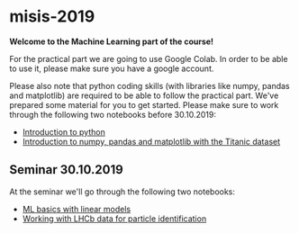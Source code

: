 # misis-2019

**Welcome to the Machine Learning part of the course!**

For the practical part we are going to use Google Colab. In order to be able to use it, please make sure you have a google account.

Please also note that python coding skills (with libraries like numpy, pandas and matplotlib) are required to be able to follow the practical part. We've prepared some material for you to get started. Please make sure to work through the following two notebooks before 30.10.2019:
 - [Introduction to python](https://colab.research.google.com/github/HSE-LAMBDA/MLatMisis-2019/blob/master/Introduction/01-Welcome.ipynb)
 - [Introduction to numpy, pandas and matplotlib with the Titanic dataset](https://colab.research.google.com/github/HSE-LAMBDA/MLatMisis-2019/blob/master/Introduction/02-Libraries.ipynb)

## Seminar 30.10.2019

At the seminar we'll go through the following two notebooks:
 - [ML basics with linear models](https://colab.research.google.com/github/HSE-LAMBDA/MLatMisis-2019/blob/master/Seminar/1_LinearModels_ToyData.ipynb)
 - [Working with LHCb data for particle identification](https://colab.research.google.com/github/HSE-LAMBDA/MLatMisis-2019/blob/master/Seminar/2_LinearModels_LHCb_PID.ipynb)
